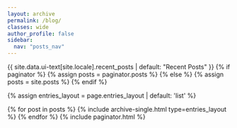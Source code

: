 ```yaml
---
layout: archive
permalink: /blog/
classes: wide
author_profile: false
sidebar:
  nav: "posts_nav"
---
```


{{ site.data.ui-text[site.locale].recent_posts | default: "Recent Posts" }}
{% if paginator %} {% assign posts = paginator.posts %} {% else %} {% assign posts = site.posts %} {% endif %}

{% assign entries_layout = page.entries_layout | default: 'list' %}

{% for post in posts %} {% include archive-single.html type=entries_layout %} {% endfor %}
{% include paginator.html %}
